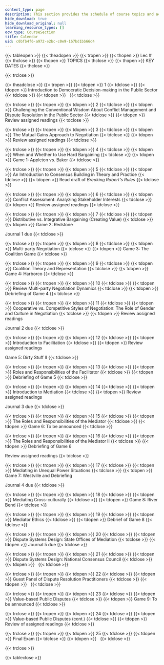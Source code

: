 ```yaml
---
content_type: page
description: This section provides the schedule of course topics and activities.
hide_download: true
hide_download_original: null
learning_resource_types: []
ocw_type: CourseSection
title: Calendar
uid: c0bfb4f6-a972-e2bc-c0e9-167bd1bb66d4
---
```


{{< tableopen >}}
{{< theadopen >}}
{{< tropen >}}
{{< thopen >}}
Lec #
{{< thclose >}}
{{< thopen >}}
TOPICS
{{< thclose >}}
{{< thopen >}}
KEY DATES
{{< thclose >}}

{{< trclose >}}

{{< theadclose >}}
{{< tropen >}}
{{< tdopen >}}
1
{{< tdclose >}}
{{< tdopen >}}
Introduction to Democratic Decision-making in the Public Sector
{{< tdclose >}}
{{< tdopen >}}
 
{{< tdclose >}}

{{< trclose >}}
{{< tropen >}}
{{< tdopen >}}
2
{{< tdclose >}}
{{< tdopen >}}
Challenging the Conventional Wisdom About Conflict Management and Dispute Resolution in the Public Sector
{{< tdclose >}}
{{< tdopen >}}
Review assigned readings
{{< tdclose >}}

{{< trclose >}}
{{< tropen >}}
{{< tdopen >}}
3
{{< tdclose >}}
{{< tdopen >}}
The Mutual Gains Approach to Negotiation
{{< tdclose >}}
{{< tdopen >}}
Review assigned readings
{{< tdclose >}}

{{< trclose >}}
{{< tropen >}}
{{< tdopen >}}
4
{{< tdclose >}}
{{< tdopen >}}
When and Whether to Use Hard Bargaining
{{< tdclose >}}
{{< tdopen >}}
Game 1: Appleton vs. Baker
{{< tdclose >}}

{{< trclose >}}
{{< tropen >}}
{{< tdopen >}}
5
{{< tdclose >}}
{{< tdopen >}}
An Introduction to Consensus Building in Theory and Practice
{{< tdclose >}}
{{< tdopen >}}
Read draft of _Breaking Robert's Rules_
{{< tdclose >}}

{{< trclose >}}
{{< tropen >}}
{{< tdopen >}}
6
{{< tdclose >}}
{{< tdopen >}}
Conflict Assessment: Analyzing Stakeholder Interests
{{< tdclose >}}
{{< tdopen >}}
Review assigned readings
{{< tdclose >}}

{{< trclose >}}
{{< tropen >}}
{{< tdopen >}}
7
{{< tdclose >}}
{{< tdopen >}}
Distributive vs. Integrative Bargaining (Creating Value)
{{< tdclose >}}
{{< tdopen >}}
Game 2: Redstone  
  
Journal 1 due
{{< tdclose >}}

{{< trclose >}}
{{< tropen >}}
{{< tdopen >}}
8
{{< tdclose >}}
{{< tdopen >}}
Multi-party Negotiation
{{< tdclose >}}
{{< tdopen >}}
Game 3: The Coalition Game
{{< tdclose >}}

{{< trclose >}}
{{< tropen >}}
{{< tdopen >}}
9
{{< tdclose >}}
{{< tdopen >}}
Coalition Theory and Representation
{{< tdclose >}}
{{< tdopen >}}
Game 4: Harborco
{{< tdclose >}}

{{< trclose >}}
{{< tropen >}}
{{< tdopen >}}
10
{{< tdclose >}}
{{< tdopen >}}
Review Multi-party Negotiation Dynamics
{{< tdclose >}}
{{< tdopen >}}
Debriefing of Game 4
{{< tdclose >}}

{{< trclose >}}
{{< tropen >}}
{{< tdopen >}}
11
{{< tdclose >}}
{{< tdopen >}}
Cooperative vs. Competitive Styles of Negotiation: The Role of Gender and Culture in Negotiation
{{< tdclose >}}
{{< tdopen >}}
Review assigned readings  
  
Journal 2 due
{{< tdclose >}}

{{< trclose >}}
{{< tropen >}}
{{< tdopen >}}
12
{{< tdclose >}}
{{< tdopen >}}
Introduction to Facilitation
{{< tdclose >}}
{{< tdopen >}}
Review assigned readings  
  
Game 5: Dirty Stuff II
{{< tdclose >}}

{{< trclose >}}
{{< tropen >}}
{{< tdopen >}}
13
{{< tdclose >}}
{{< tdopen >}}
Roles and Responsibilities of the Facilitator
{{< tdclose >}}
{{< tdopen >}}
Debriefing of Game 5
{{< tdclose >}}

{{< trclose >}}
{{< tropen >}}
{{< tdopen >}}
14
{{< tdclose >}}
{{< tdopen >}}
Introduction to Mediation
{{< tdclose >}}
{{< tdopen >}}
Review assigned readings  
  
Journal 3 due
{{< tdclose >}}

{{< trclose >}}
{{< tropen >}}
{{< tdopen >}}
15
{{< tdclose >}}
{{< tdopen >}}
The Roles and Responsibilities of the Mediator
{{< tdclose >}}
{{< tdopen >}}
Game 6: To be announced
{{< tdclose >}}

{{< trclose >}}
{{< tropen >}}
{{< tdopen >}}
16
{{< tdclose >}}
{{< tdopen >}}
The Roles and Responsibilities of the Mediator II
{{< tdclose >}}
{{< tdopen >}}
Debriefing of Game 6  
  
Review assigned readings
{{< tdclose >}}

{{< trclose >}}
{{< tropen >}}
{{< tdopen >}}
17
{{< tdclose >}}
{{< tdopen >}}
Mediating in Unequal Power Situations
{{< tdclose >}}
{{< tdopen >}}
Game 7: Westville and Debriefing  
  
Journal 4 due
{{< tdclose >}}

{{< trclose >}}
{{< tropen >}}
{{< tdopen >}}
18
{{< tdclose >}}
{{< tdopen >}}
Mediating Cross-culturally
{{< tdclose >}}
{{< tdopen >}}
Game 8: River Bend
{{< tdclose >}}

{{< trclose >}}
{{< tropen >}}
{{< tdopen >}}
19
{{< tdclose >}}
{{< tdopen >}}
Mediator Ethics
{{< tdclose >}}
{{< tdopen >}}
Debrief of Game 8
{{< tdclose >}}

{{< trclose >}}
{{< tropen >}}
{{< tdopen >}}
20
{{< tdclose >}}
{{< tdopen >}}
Dispute Systems Design: State Offices of Mediation
{{< tdclose >}}
{{< tdopen >}}
Journal 5 due
{{< tdclose >}}

{{< trclose >}}
{{< tropen >}}
{{< tdopen >}}
21
{{< tdclose >}}
{{< tdopen >}}
Dispute Systems Design: National Consensus Council
{{< tdclose >}}
{{< tdopen >}}
 
{{< tdclose >}}

{{< trclose >}}
{{< tropen >}}
{{< tdopen >}}
22
{{< tdclose >}}
{{< tdopen >}}
Guest Panel of Dispute Resolution Practitioners
{{< tdclose >}}
{{< tdopen >}}
 
{{< tdclose >}}

{{< trclose >}}
{{< tropen >}}
{{< tdopen >}}
23
{{< tdclose >}}
{{< tdopen >}}
Value-based Public Disputes
{{< tdclose >}}
{{< tdopen >}}
Game 9: To be announced
{{< tdclose >}}

{{< trclose >}}
{{< tropen >}}
{{< tdopen >}}
24
{{< tdclose >}}
{{< tdopen >}}
Value-based Public Disputes (cont.)
{{< tdclose >}}
{{< tdopen >}}
Review of assigned readings
{{< tdclose >}}

{{< trclose >}}
{{< tropen >}}
{{< tdopen >}}
25
{{< tdclose >}}
{{< tdopen >}}
Final Exam
{{< tdclose >}}
{{< tdopen >}}
 
{{< tdclose >}}

{{< trclose >}}

{{< tableclose >}}